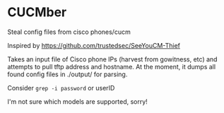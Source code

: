 # CUCMber
Steal config files from cisco phones/cucm 

Inspired by https://github.com/trustedsec/SeeYouCM-Thief

Takes an input file of Cisco phone IPs (harvest from gowitness, etc) and attempts to pull tftp address and hostname. At the moment, it dumps all found config files in ./output/ for parsing. 

Consider `grep -i password` or userID

I'm not sure which models are supported, sorry!
